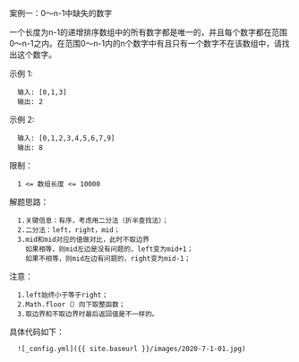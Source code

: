 案例一：0～n-1中缺失的数字
       
   一个长度为n-1的递增排序数组中的所有数字都是唯一的，并且每个数字都在范围0～n-1之内。在范围0～n-1内的n个数字中有且只有一个数字不在该数组中，请找出这个数字。

示例 1:
      
      输入: [0,1,3] 
      输出: 2

示例 2:
     
      输入: [0,1,2,3,4,5,6,7,9]
      输出: 8

限制：
      
      1 <= 数组长度 <= 10000


解题思路：

      1.关键信息：有序，考虑用二分法（折半查找法）；
      2.二分法：left，right，mid；
      3.mid和mid对应的值做对比，此时不取边界
        如果相等，则mid左边是没有问题的，left变为mid+1；
        如果不相等，则mid左边有问题的，right变为mid-1；

注意：

      1.left始终小于等于right；
      2.Math.floor（）向下取整函数；
      3.取边界和不取边界时最后返回值是不一样的。


具体代码如下：

      ![_config.yml]({{ site.baseurl }}/images/2020-7-1-01.jpg)
